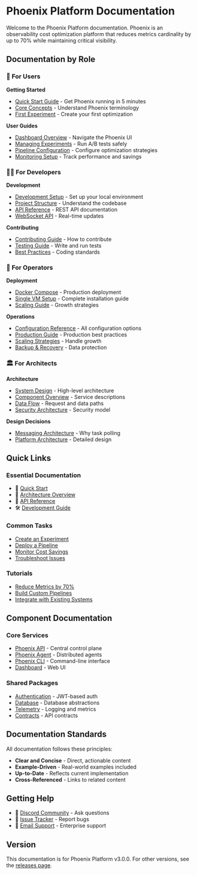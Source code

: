 # Phoenix Platform Documentation

Welcome to the Phoenix Platform documentation. Phoenix is an observability cost optimization platform that reduces metrics cardinality by up to 70% while maintaining critical visibility.

## Documentation by Role

### 👤 For Users

**Getting Started**
- [Quick Start Guide](../QUICKSTART.md) - Get Phoenix running in 5 minutes
- [Core Concepts](getting-started/concepts.md) - Understand Phoenix terminology
- [First Experiment](getting-started/first-experiment.md) - Create your first optimization

**User Guides**
- [Dashboard Overview](user-guide/dashboard.md) - Navigate the Phoenix UI
- [Managing Experiments](user-guide/experiments.md) - Run A/B tests safely
- [Pipeline Configuration](user-guide/pipelines.md) - Configure optimization strategies
- [Monitoring Setup](user-guide/monitoring.md) - Track performance and savings

### 👨‍💻 For Developers

**Development**
- [Development Setup](../DEVELOPMENT_GUIDE.md) - Set up your local environment
- [Project Structure](developer-guide/project-structure.md) - Understand the codebase
- [API Reference](api/rest-api.md) - REST API documentation
- [WebSocket API](api/websocket-api.md) - Real-time updates

**Contributing**
- [Contributing Guide](../CONTRIBUTING.md) - How to contribute
- [Testing Guide](developer-guide/testing.md) - Write and run tests
- [Best Practices](developer-guide/best-practices.md) - Coding standards

### 🔧 For Operators

**Deployment**
- [Docker Compose](operations/deployment/docker-compose.md) - Production deployment
- [Single VM Setup](operations/deployment/single-vm.md) - Complete installation guide
- [Scaling Guide](operations/scaling.md) - Growth strategies

**Operations**
- [Configuration Reference](operations/configuration.md) - All configuration options
- [Production Guide](operations/OPERATIONS_GUIDE_COMPLETE.md) - Production best practices
- [Scaling Strategies](operations/scaling.md) - Handle growth
- [Backup & Recovery](operations/backup-recovery.md) - Data protection

### 🏛️ For Architects

**Architecture**
- [System Design](architecture/system-design.md) - High-level architecture
- [Component Overview](architecture/components.md) - Service descriptions
- [Data Flow](architecture/data-flow.md) - Request and data paths
- [Security Architecture](architecture/security.md) - Security model

**Design Decisions**
- [Messaging Architecture](architecture/MESSAGING_DECISION.md) - Why task polling
- [Platform Architecture](architecture/PLATFORM_ARCHITECTURE.md) - Detailed design

## Quick Links

### Essential Documentation
- 🚀 [Quick Start](../QUICKSTART.md)
- 📖 [Architecture Overview](architecture/system-design.md)
- 🔌 [API Reference](api/rest-api.md)
- 🛠️ [Development Guide](../DEVELOPMENT_GUIDE.md)

### Common Tasks
- [Create an Experiment](user-guide/experiments.md#creating-experiments)
- [Deploy a Pipeline](user-guide/pipelines.md#deployment)
- [Monitor Cost Savings](user-guide/monitoring.md#cost-tracking)
- [Troubleshoot Issues](user-guide/troubleshooting.md)

### Tutorials
- [Reduce Metrics by 70%](tutorials/reduce-cardinality.md)
- [Build Custom Pipelines](tutorials/custom-pipelines.md)
- [Integrate with Existing Systems](tutorials/integration-guide.md)

## Component Documentation

### Core Services
- [Phoenix API](../projects/phoenix-api/README.md) - Central control plane
- [Phoenix Agent](../projects/phoenix-agent/README.md) - Distributed agents
- [Phoenix CLI](../projects/phoenix-cli/README.md) - Command-line interface
- [Dashboard](../projects/dashboard/README.md) - Web UI

### Shared Packages
- [Authentication](../pkg/auth/) - JWT-based auth
- [Database](../pkg/database/) - Database abstractions
- [Telemetry](../pkg/telemetry/) - Logging and metrics
- [Contracts](../pkg/contracts/) - API contracts

## Documentation Standards

All documentation follows these principles:
- **Clear and Concise** - Direct, actionable content
- **Example-Driven** - Real-world examples included
- **Up-to-Date** - Reflects current implementation
- **Cross-Referenced** - Links to related content

## Getting Help

- 💬 [Discord Community](https://discord.gg/phoenix) - Ask questions
- 🐛 [Issue Tracker](https://github.com/phoenix/platform/issues) - Report bugs
- 📧 [Email Support](mailto:support@phoenix.io) - Enterprise support

## Version

This documentation is for Phoenix Platform v3.0.0. For other versions, see the [releases page](https://github.com/phoenix/platform/releases).